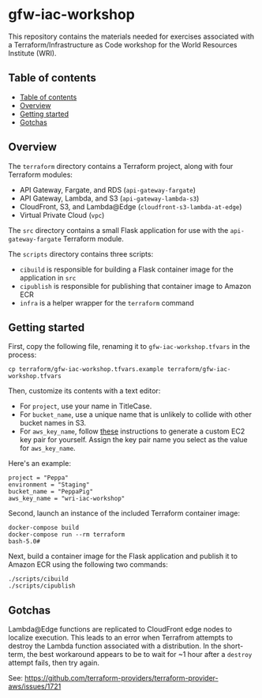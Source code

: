 # gfw-iac-workshop

This repository contains the materials needed for exercises associated with a Terraform/Infrastructure as Code workshop for the World Resources Institute (WRI).

## Table of contents

- [Table of contents](#table-of-contents)
- [Overview](#overview)
- [Getting started](#getting-started)
- [Gotchas](#gotchas)

## Overview

The `terraform` directory contains a Terraform project, along with four Terraform modules:

- API Gateway, Fargate, and RDS (`api-gateway-fargate`)
- API Gateway, Lambda, and S3 (`api-gateway-lambda-s3`)
- CloudFront, S3, and Lambda@Edge (`cloudfront-s3-lambda-at-edge`)
- Virtual Private Cloud (`vpc`)

The `src` directory contains a small Flask application for use with the `api-gateway-fargate` Terraform module.

The `scripts` directory contains three scripts:

- `cibuild` is responsible for building a Flask container image for the application in `src`
- `cipublish` is responsible for publishing that container image to Amazon ECR
- `infra` is a helper wrapper for the `terraform` command

## Getting started

First, copy the following file, renaming it to `gfw-iac-workshop.tfvars` in the process:

```console
cp terraform/gfw-iac-workshop.tfvars.example terraform/gfw-iac-workshop.tfvars
```

Then, customize its contents with a text editor:

- For `project`, use your name in TitleCase.
- For `bucket_name`, use a unique name that is unlikely to collide with other bucket names in S3.
- For `aws_key_name`, follow [these](https://docs.aws.amazon.com/en_pv/AWSEC2/latest/UserGuide/ec2-key-pairs.html#having-ec2-create-your-key-pair) instructions to generate a custom EC2 key pair for yourself. Assign the key pair name you select as the value for `aws_key_name`.

Here's an example:

```
project = "Peppa"
environment = "Staging"
bucket_name = "PeppaPig"
aws_key_name = "wri-iac-workshop"
```

Second, launch an instance of the included Terraform container image:

```console
docker-compose build
docker-compose run --rm terraform
bash-5.0#
```

Next, build a container image for the Flask application and publish it to Amazon ECR using the following two commands:

```console
./scripts/cibuild
./scripts/cipublish
```

## Gotchas

Lambda@Edge functions are replicated to CloudFront edge nodes to localize execution. This leads to an error when Terrafrom attempts to destroy the Lambda function associated with a distribution. In the short-term, the best workaround appears to be to wait for ~1 hour after a `destroy` attempt fails, then try again.

See: https://github.com/terraform-providers/terraform-provider-aws/issues/1721
